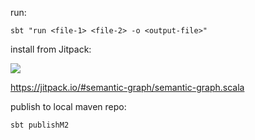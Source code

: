 run:

    sbt "run <file-1> <file-2> -o <output-file>"

install from Jitpack:

[![](https://jitpack.io/v/semantic-graph/semantic-graph.scala.svg)](https://jitpack.io/#semantic-graph/semantic-graph.scala)

https://jitpack.io/#semantic-graph/semantic-graph.scala

publish to local maven repo:

    sbt publishM2

